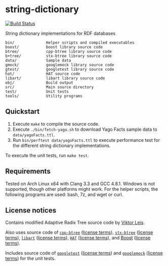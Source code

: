 # string-dictionary

[![Build Status](https://secure.travis-ci.org/fwalch/string-dictionary.png?branch=master)](http://travis-ci.org/fwalch/string-dictionary)

String dictionary implementations for RDF databases

    bin/              Helper scripts and compiled executables
    boost/            boost library source code
    btree/            cpp-btree library source code
    b+tree/           stx-btree library source code
    data/             Sample data
    gmock/            googlemock library source code
    gtest/            googletest library source code
    hat/              HAT source code
    libart/           libart library source code
    obj/              Build output
    src/              Main source directory
    test/             Unit tests
    tools/            Utility programs

## Quickstart

 1. Execute `make` to compile the source code.
 2. Execute `./bin/fetch-yago.sh` to download Yago Facts sample data to `data/yagoFacts.ttl`.
 3. Run `bin/perftest data/yagoFacts.ttl` to execute performance test for the different string dictionary implementations.

To execute the unit tests, run `make test`.

## Requirements

Tested on Arch Linux x64 with Clang 3.3 and GCC 4.8.1. Windows is not supported, though other platforms might work.
For the helper scripts, the following programs are used: bash, 7z, and wget or curl.

## License notices

Contains modified Adaptive Radix Tree source code by [Viktor Leis](http://www-db.in.tum.de/~leis/).

Also uses source code of [`cpp-btree`](https://code.google.com/p/cpp-btree) ([license terms](btree/COPYING)), [`stx-btree`](http://panthema.net/2007/stx-btree/) ([license terms](b+tree/LICENSE_1_0.txt)), [`libart`](https://github.com/armon/libart) ([license terms](libart/LICENSE)), [`HAT`](https://github.com/dcjones/hat-trie) ([license terms](hat/COPYING)), and [Boost](http://www.boost.org) ([license terms](boost/LICENSE_1_0.txt)).

Includes source code of [`googletest`](https://code.google.com/p/googletest) ([license terms](gtest/COPYING)) and [`googlemock`](https://code.google.com/p/googlemock) ([license terms](gmock/COPYING)) for the unit tests.
